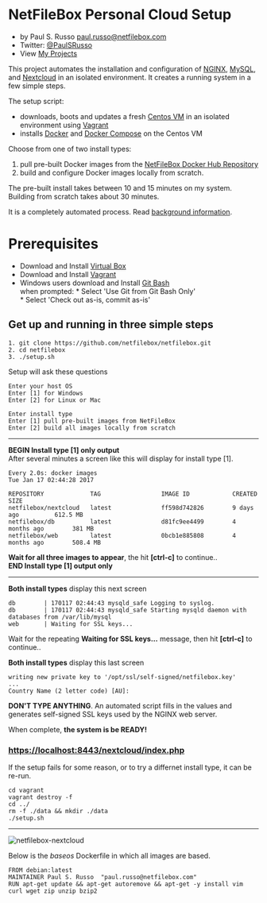 # NetFileBox Personal Cloud Setup
* by Paul S. Russo  paul.russo@netfilebox.com
* Twitter: [@PaulSRusso](https://twitter.com/@PaulSRusso)
* View [My Projects](https://paulsrusso.github.io)


This project automates the installation and configuration of [NGINX](https://www.nginx.com/), [MySQL](https://www.mysql.com/), and [Nextcloud](https://nextcloud.com/) in an isolated environment. It creates a running system in a few simple steps.  

The setup script:    
* downloads, boots and updates a fresh [Centos VM](https://atlas.hashicorp.com/centos/boxes/7) in an isolated environment using [Vagrant](https://www.vagrantup.com/)
* installs [Docker](https://www.docker.com) and [Docker Compose](https://docs.docker.com/compose/) on the Centos VM

Choose from one of two install types:  
1. pull pre-built Docker images from the [NetFileBox Docker Hub Repository](https://hub.docker.com/search/?q=netfilebox/)  
2. build and configure Docker images locally from scratch.

The pre-built install takes between 10 and 15 minutes on my system. Building from scratch takes about 30 minutes.

It is a completely automated process. Read [background information](https://paulsrusso.github.io/netfilebox).

# Prerequisites
* Download and Install <a href="https://www.virtualbox.org/wiki/Downloads" target="_blank">Virtual Box</a>
* Download and Install <a href="https://www.vagrantup.com/downloads.html" target="_blank">Vagrant</a>
* Windows users download and Install <a href="https://git-scm.com/downloads" target="_blank">Git Bash</a>   
    when prompted:
      * Select 'Use Git from Git Bash Only'   
      * Select 'Check out as-is, commit as-is'


## Get up and running in three simple steps 
```ShellSession
1. git clone https://github.com/netfilebox/netfilebox.git
2. cd netfilebox
3. ./setup.sh
```

Setup will ask these questions
```
Enter your host OS
Enter [1] for Windows 
Enter [2] for Linux or Mac 

Enter install type
Enter [1] pull pre-built images from NetFileBox
Enter [2] build all images locally from scratch 
```

---
**BEGIN Install type [1] only output**  
After several minutes a screen like this will display for install type [1].  
```
Every 2.0s: docker images                                                                                                                                             Tue Jan 17 02:44:28 2017

REPOSITORY             TAG                 IMAGE ID            CREATED             SIZE
netfilebox/nextcloud   latest              ff598d742826        9 days ago          612.5 MB
netfilebox/db          latest              d81fc9ee4499        4 months ago        381 MB
netfilebox/web         latest              0bcb1e885808        4 months ago        508.4 MB
```
**Wait for all three images to appear**, the hit **[ctrl-c]** to continue..  
**END Install type [1] output only** 

---
**Both install types** display this next screen 

```
db        | 170117 02:44:43 mysqld_safe Logging to syslog.
db        | 170117 02:44:43 mysqld_safe Starting mysqld daemon with databases from /var/lib/mysql
web       | Waiting for SSL keys...
```
Wait for the repeating **Waiting for SSL keys...** message, then hit **[ctrl-c]** to continue..

**Both install types** display this last screen 
```
writing new private key to '/opt/ssl/self-signed/netfilebox.key'
...
Country Name (2 letter code) [AU]:
```
**DON'T TYPE ANYTHING**. An automated script fills in the values and generates self-signed SSL keys used by the NGINX web server.   

When complete, **the system is be READY!**
### [https://localhost:8443/nextcloud/index.php](https://localhost:8443/nextcloud/index.php)
If the setup fails for some reason, or to try a differnet install type, it can be re-run.  
```ShellSession
cd vagrant 
vagrant destroy -f
cd ../
rm -f ./data && mkdir ./data
./setup.sh
```

---
![netfilebox-nextcloud](https://paulsrusso.github.io/netfilebox/images/netfilebox-nextcloud.png)

Below is the *baseos* Dockerfile in which all images are based.
```
FROM debian:latest
MAINTAINER Paul S. Russo  "paul.russo@netfilebox.com"
RUN apt-get update && apt-get autoremove && apt-get -y install vim curl wget zip unzip bzip2
```
